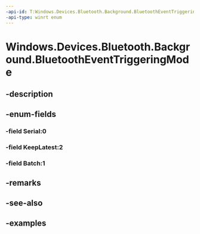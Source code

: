 ```yaml
---
-api-id: T:Windows.Devices.Bluetooth.Background.BluetoothEventTriggeringMode
-api-type: winrt enum
---
```


<!-- Enumeration syntax.
public enum BluetoothEventTriggeringMode : int 
-->

# Windows.Devices.Bluetooth.Background.BluetoothEventTriggeringMode

## -description

## -enum-fields
### -field Serial:0

### -field KeepLatest:2

### -field Batch:1

## -remarks

## -see-also

## -examples

